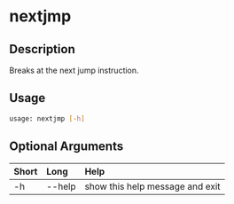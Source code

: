 <!-- THIS PART OF THIS FILE IS AUTOGENERATED. DO NOT MODIFY IT. See scripts/generate_docs.sh -->




# nextjmp

## Description


Breaks at the next jump instruction.
## Usage


```bash
usage: nextjmp [-h]

```
## Optional Arguments

|Short|Long|Help|
| :--- | :--- | :--- |
|-h|--help|show this help message and exit|

<!-- END OF AUTOGENERATED PART. Do not modify this line or the line below, they mark the end of the auto-generated part of the file. If you want to extend the documentation in a way which cannot easily be done by adding to the command help description, write below the following line. -->
<!-- ------------\>8---- ----\>8---- ----\>8------------ -->
